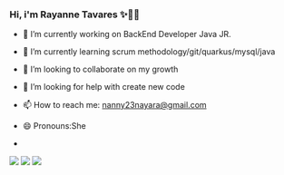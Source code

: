 ### Hi, i'm Rayanne Tavares ✨💁‍♀️

- 🔭 I’m currently working on BackEnd Developer Java JR.
- 🌱 I’m currently learning scrum methodology/git/quarkus/mysql/java
- 👯 I’m looking to collaborate on my growth 
- 🤔 I’m looking for help with create new code
- 📫 How to reach me: nanny23nayara@gmail.com
- 😄 Pronouns:She

- 
<div> 
  
  <a href="https://www.instagram.com/ray.ferreira1991" target="_blank"><img src="https://img.shields.io/badge/-Instagram-%23E4405F?style=for-the-badge&logo=instagram&logoColor=white" target="_blank"></a>
  <a href = "mailto: nanny23nayara@gmail.com"><img src="https://img.shields.io/badge/-Gmail-%23333?style=for-the-badge&logo=gmail&logoColor=white" target="_blank"></a>
  <a href="https://www.linkedin.com/in/rayanne-nayara-ferreira-a813521a0/" target="_blank"><img src="https://img.shields.io/badge/-LinkedIn-%230077B5?style=for-the-badge&logo=linkedin&logoColor=white" target="_blank"></a> 
  
</div>
